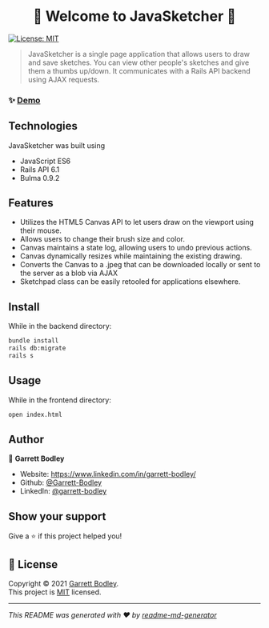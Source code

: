 <h1 align="center">👋 Welcome to JavaSketcher 👋</h1>
<p>
  <a href="https://github.com/Garrett-Bodley/JavaSketcher/blob/main/LICENSE" target="_blank">
    <img alt="License: MIT" src="https://img.shields.io/badge/License-MIT-yellow.svg" />
  </a>
</p>

> JavaSketcher is a single page application that allows users to draw and save sketches. You can view other people's sketches and give them a thumbs up/down. It communicates with a Rails API backend using AJAX requests.

### ✨ [Demo](https://stoic-ride-9fda3f.netlify.app/)

## Technologies
JavaSketcher was built using
- JavaScript ES6
- Rails API 6.1
- Bulma 0.9.2

## Features
- Utilizes the HTML5 Canvas API to let users draw on the viewport using their mouse.
- Allows users to change their brush size and color.
- Canvas maintains a state log, allowing users to undo previous actions.
- Canvas dynamically resizes while maintaining the existing drawing.
- Converts the Canvas to a .jpeg that can be downloaded locally or sent to the server as a blob via AJAX
- Sketchpad class can be easily retooled for applications elsewhere.

## Install
While in the backend directory:

```sh
bundle install
rails db:migrate 
rails s
```

## Usage

While in the frontend directory:

```sh
open index.html
```

## Author

👤 **Garrett Bodley**

* Website: https://www.linkedin.com/in/garrett-bodley/
* Github: [@Garrett-Bodley](https://github.com/Garrett-Bodley)
* LinkedIn: [@garrett-bodley](https://linkedin.com/in/garrett-bodley)

## Show your support

Give a ⭐️ if this project helped you!

## 📝 License

Copyright © 2021 [Garrett Bodley](https://github.com/Garrett-Bodley).<br />
This project is [MIT](https://github.com/Garrett-Bodley/JavaSketcher/blob/main/LICENSE) licensed.

***
_This README was generated with ❤️ by [readme-md-generator](https://github.com/kefranabg/readme-md-generator)_